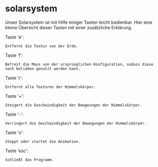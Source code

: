 # solarsystem
Unser Solarsystem ist mit Hilfe einiger Tasten leicht bedienbar.
Hier eine kleine Übersicht dieser Tasten mit einer zusätzliche Erklärung.

Taste 'e':

	Entfernt die Textur von der Erde.

Taste 'f':

	Befreit die Maus von der ursprünglichen Konfiguration, sodass diese
	nach belieben genutzt werden kann.

Taste 'r':

	Entfernt alle Texturen der Himmelskörper.

Taste '+':

	Steigert die Geschwindigkeit der Bewgeungen der Himmelskörper.

Taste '-':

	Verringert die Geschwindigkeit der Bewegungen der Himmelskörper.

Taste 's':

	Stoppt oder startet die Animation.

Taste 'esc':

	Schließt das Programm.
